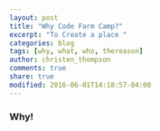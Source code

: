 ```yaml
---
layout: post
title: "Why Code Farm Camp?"
excerpt: "To Create a place "
categories: blog
tags: [why, what, who, thereason]
author: christen_thompson
comments: true
share: true
modified: 2016-06-01T14:18:57-04:00
---
```


### Why!
